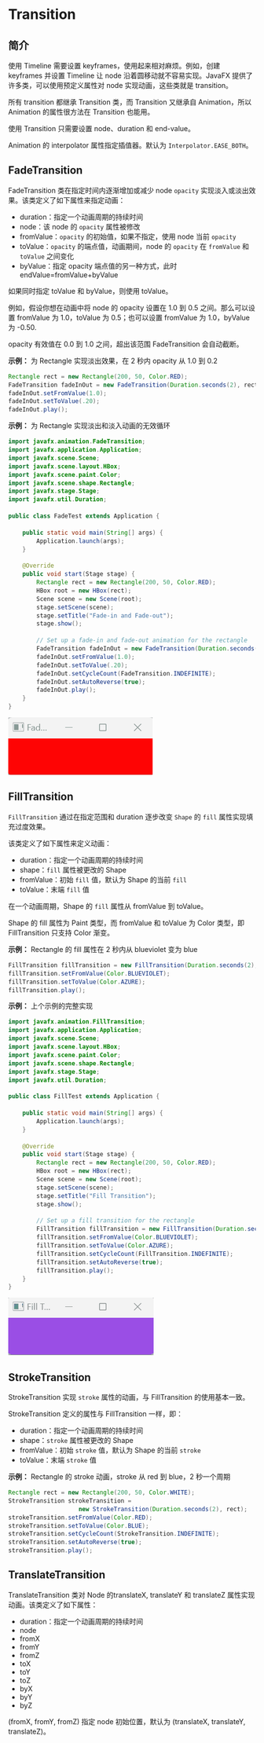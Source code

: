# Transition

## 简介

使用 Timeline 需要设置 keyframes，使用起来相对麻烦。例如，创建 keyframes 并设置 Timeline 让 node 沿着圆移动就不容易实现。JavaFX 提供了许多类，可以使用预定义属性对 node 实现动画，这些类就是 transition。

所有 transition 都继承 Transition 类，而 Transition 又继承自 Animation，所以 Animation 的属性很方法在 Transition 也能用。

使用 Transition 只需要设置 node、duration 和 end-value。

Animation 的 interpolator 属性指定插值器。默认为 `Interpolator.EASE_BOTH`。

## FadeTransition

FadeTransition 类在指定时间内逐渐增加或减少 node `opacity` 实现淡入或淡出效果。该类定义了如下属性来指定动画：

- duration：指定一个动画周期的持续时间
- node：该 node 的 `opacity` 属性被修改
- fromValue：`opacity` 的初始值，如果不指定，使用 node 当前 `opacity`
- toValue：`opacity` 的端点值，动画期间，node 的 `opacity` 在 `fromValue` 和 `toValue` 之间变化
- byValue：指定 opacity 端点值的另一种方式，此时 endValue=fromValue+byValue

如果同时指定 toValue 和 byValue，则使用 toValue。

例如，假设你想在动画中将 node 的 opacity 设置在 1.0 到 0.5 之间。那么可以设置 fromValue 为 1.0，toValue 为 0.5；也可以设置 fromValue 为 1.0，byValue 为 -0.50.

opacity 有效值在 0.0 到 1.0 之间，超出该范围 FadeTransition 会自动截断。

**示例：** 为 Rectangle 实现淡出效果，在 2 秒内 opacity 从 1.0 到 0.2

```java
Rectangle rect = new Rectangle(200, 50, Color.RED);
FadeTransition fadeInOut = new FadeTransition(Duration.seconds(2), rect);
fadeInOut.setFromValue(1.0);
fadeInOut.setToValue(.20);
fadeInOut.play();
```

**示例：** 为 Rectangle 实现淡出和淡入动画的无效循环

```java
import javafx.animation.FadeTransition;
import javafx.application.Application;
import javafx.scene.Scene;
import javafx.scene.layout.HBox;
import javafx.scene.paint.Color;
import javafx.scene.shape.Rectangle;
import javafx.stage.Stage;
import javafx.util.Duration;

public class FadeTest extends Application {

    public static void main(String[] args) {
        Application.launch(args);
    }

    @Override
    public void start(Stage stage) {
        Rectangle rect = new Rectangle(200, 50, Color.RED);
        HBox root = new HBox(rect);
        Scene scene = new Scene(root);
        stage.setScene(scene);
        stage.setTitle("Fade-in and Fade-out");
        stage.show();

        // Set up a fade-in and fade-out animation for the rectangle
        FadeTransition fadeInOut = new FadeTransition(Duration.seconds(2), rect);
        fadeInOut.setFromValue(1.0);
        fadeInOut.setToValue(.20);
        fadeInOut.setCycleCount(FadeTransition.INDEFINITE);
        fadeInOut.setAutoReverse(true);
        fadeInOut.play();
    }
}
```

![](images/ani2.gif)

## FillTransition

`FillTransition` 通过在指定范围和 duration 逐步改变 `Shape` 的 `fill` 属性实现填充过度效果。

该类定义了如下属性来定义动画：

- duration：指定一个动画周期的持续时间
- shape：`fill` 属性被更改的 Shape
- fromValue：初始 `fill` 值，默认为 Shape 的当前 `fill`
- toValue：末端 `fill` 值

在一个动画周期，Shape 的 `fill` 属性从 fromValue 到 toValue。

Shape 的 fill 属性为 Paint 类型，而 fromValue 和 toValue 为 Color 类型，即 FillTransition 只支持 Color 渐变。

**示例：** Rectangle 的 fill 属性在 2 秒内从 blueviolet 变为 blue

```java
FillTransition fillTransition = new FillTransition(Duration.seconds(2), rect);
fillTransition.setFromValue(Color.BLUEVIOLET);
fillTransition.setToValue(Color.AZURE);
fillTransition.play();
```

**示例：** 上个示例的完整实现

```java
import javafx.animation.FillTransition;
import javafx.application.Application;
import javafx.scene.Scene;
import javafx.scene.layout.HBox;
import javafx.scene.paint.Color;
import javafx.scene.shape.Rectangle;
import javafx.stage.Stage;
import javafx.util.Duration;

public class FillTest extends Application {

    public static void main(String[] args) {
        Application.launch(args);
    }

    @Override
    public void start(Stage stage) {
        Rectangle rect = new Rectangle(200, 50, Color.RED);
        HBox root = new HBox(rect);
        Scene scene = new Scene(root);
        stage.setScene(scene);
        stage.setTitle("Fill Transition");
        stage.show();

        // Set up a fill transition for the rectangle
        FillTransition fillTransition = new FillTransition(Duration.seconds(2), rect);
        fillTransition.setFromValue(Color.BLUEVIOLET);
        fillTransition.setToValue(Color.AZURE);
        fillTransition.setCycleCount(FillTransition.INDEFINITE);
        fillTransition.setAutoReverse(true);
        fillTransition.play();
    }
}
```

![](images/ani3.gif)

## StrokeTransition

StrokeTransition 实现 `stroke` 属性的动画，与 FillTransition 的使用基本一致。

StrokeTransition 定义的属性与 FillTransition 一样，即：

- duration：指定一个动画周期的持续时间
- shape：`stroke` 属性被更改的 Shape
- fromValue：初始 `stroke` 值，默认为 Shape 的当前 `stroke`
- toValue：末端 `stroke` 值

**示例：** Rectangle 的 stroke 动画，stroke 从 red 到 blue，2 秒一个周期

```java
Rectangle rect = new Rectangle(200, 50, Color.WHITE);
StrokeTransition strokeTransition = 
                    new StrokeTransition(Duration.seconds(2), rect);
strokeTransition.setFromValue(Color.RED);
strokeTransition.setToValue(Color.BLUE);
strokeTransition.setCycleCount(StrokeTransition.INDEFINITE);
strokeTransition.setAutoReverse(true);
strokeTransition.play();
```

## TranslateTransition

TranslateTransition  类对 Node 的translateX, translateY 和 translateZ 属性实现动画。该类定义了如下属性：

- duration：指定一个动画周期的持续时间
- node
- fromX
- fromY
- fromZ
- toX
- toY
- toZ
- byX
- byY
- byZ

(fromX, fromY, fromZ) 指定 node 初始位置，默认为 (translateX, translateY, translateZ)。

